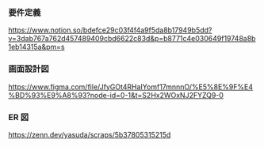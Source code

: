 ### 要件定義

https://www.notion.so/bdefce29c03f4f4a9f5da8b17949b5dd?v=3dab767a762d457489409cbd6622c83d&p=b8771c4e030649f19748a8b1eb14315a&pm=s

### 画面設計図

https://www.figma.com/file/JfyGOt4RHaIYomf17mnnnO/%E5%8E%9F%E4%BD%93%E9%A8%93?node-id=0-1&t=S2Hx2WOxNJ2FYZQ9-0

### ER 図

https://zenn.dev/yasuda/scraps/5b37805315215d
